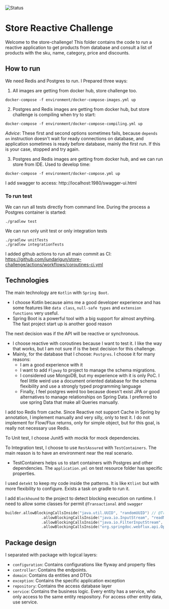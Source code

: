 ![Status](https://github.com/iundarigun/store-challenge/actions/workflows/coroutines-ci.yml/badge.svg)

# Store Reactive Challenge

Welcome to the store-challenge! This folder contains the code to run a reactive application to get products from database and consult a list of products with the sku, name, category, price and discounts.

## How to run

We need Redis and Postgres to run. I Prepared three ways:
1. All images are getting from docker hub, store challenge too. 
```shell
docker-compose -f environment/docker-compose-images.yml up
```

2. Postgres and Redis images are getting from docker hub, but store challenge is compiling when try to start:
```shell
docker-compose -f environment/docker-compose-compiling.yml up
```
_Advice_: These first and second options sometimes fails, because `depends on` instruction doesn't wait for ready connections on database, and application sometimes is ready before database, mainly the first run. If this is your case, stopped and try again.

3. Postgres and Redis images are getting from docker hub, and we can run store from IDE. Used to develop time:
```shell
docker-compose -f environment/docker-compose.yml up
```

I add swagger to access: http://localhost:1980/swagger-ui.html

### To run test

We can run all tests directly from command line. During the process a Postgres container is started:
```shell
./gradlew test
```

We can run only unit test or only integration tests
```shell
./gradlew unitTests
./gradlew integrationTests
```

I added github actions to run all main commit as CI: https://github.com/iundarigun/store-challenge/actions/workflows/coroutines-ci.yml


## Technologies
The main technology are `Kotlin` with `Spring Boot`. 
- I choose Kotlin because aims me a good developer experience and has some features like `data class`, `null-safe types` and `extension functions` very useful.
- Spring Boot is a powerful tool with a big support for almost anything. The fast project start up is another good reason

The next decision was if the API will be reactive or synchronous. 
- I choose reactive with coroutines because I want to test it. I like the way that works, but I am not sure if is the best decision for this challenge. 
- Mainly, for the database that I choose: `Postgres`. I choose it for many reasons:
    - I am a good experience with it
    - I want to add `Flyway` to project to manage the schema migrations.
    - I considered use MongoDB, but my experience with it is only PoC. I feel little weird use a document oriented database for the schema flexibility and use a strongly typed programming language
    - Finally, I feel postgres weird too because doesn't exist JPA or good alternatives to manage relationships on Spring Data. I preferred to use spring Data that make all Queries manually. 

I add too Redis from cache. Since Reactive not support Cache in Spring by annotation, I implement manually and very silly, only to test it. I do not implement for Flow/Flux returns, only for simple object, but for this goal, is really not necessary use Redis.

To Unit test, I choose Junit5 with mockk for mock dependencies. 

To Integration test, I choose to use `RestAssured` with `TestContainers`. The main reason is to have an environment near the real scenario. 
- TestContainers helps us to start containers with Postgres and other dependencies. The `application.yml` on test resource folder has specific properties.

I used `detekt` to keep my code inside the patterns. It is like `Ktlint` but with more flexibility to configure. Exists a task on gradle to run it. 

I add `Blockhound` to the project to detect blocking execution on runtime. I need to allow some classes for permit `@Transactional` and `swagger`
```kotlin
builder.allowBlockingCallsInside("java.util.UUID", "randomUUID") // @Transactional
                .allowBlockingCallsInside("java.io.InputStream", "readNBytes") // Swagger
                .allowBlockingCallsInside("java.io.FilterInputStream", "read") // Swagger
                .allowBlockingCallsInside("org.springdoc.webflux.api.OpenApiWebfluxResource", "openapiJson") // Swagger
```

## Package design
I separated with package with logical layers:
- `configuration`: Contains configurations like flyway and property files
- `controller`: Contains the endpoints.
- `domain`: Contains da entities and DTOs
- `exception`: Contains the specific application exception
- `repository`: Contains the access database layer
- `service`: Contains the business logic. Every entity has a service, who only access to the same entity respository. For access other entity data, use service. 
